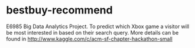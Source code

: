 # bestbuy-recommend
E6985 Big Data Analytics Project. To predict which Xbox game a visitor will be most interested in based on their search query. More details can be found in http://www.kaggle.com/c/acm-sf-chapter-hackathon-small 
